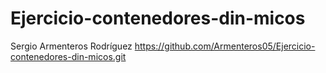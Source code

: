 # Ejercicio-contenedores-din-micos
Sergio Armenteros Rodríguez
https://github.com/Armenteros05/Ejercicio-contenedores-din-micos.git
